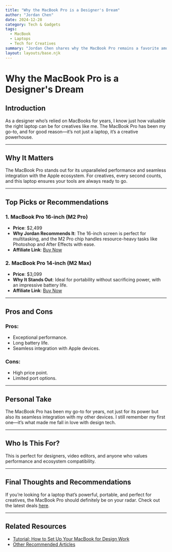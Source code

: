 ```yaml
---
title: "Why the MacBook Pro is a Designer's Dream"
author: "Jordan Chen"
date: 2024-12-28
category: Tech & Gadgets
tags:
  - MacBook
  - Laptops
  - Tech for Creatives
summary: "Jordan Chen shares why the MacBook Pro remains a favorite among designers."
layout: layouts/base.njk
---
```


# Why the MacBook Pro is a Designer's Dream

## Introduction
As a designer who’s relied on MacBooks for years, I know just how valuable the right laptop can be for creatives like me. The MacBook Pro has been my go-to, and for good reason—it’s not just a laptop, it’s a creative powerhouse.

---

## Why It Matters
The MacBook Pro stands out for its unparalleled performance and seamless integration with the Apple ecosystem. For creatives, every second counts, and this laptop ensures your tools are always ready to go.

---

## Top Picks or Recommendations
### 1. **MacBook Pro 16-inch (M2 Pro)**
- **Price**: $2,499
- **Why Jordan Recommends It**: The 16-inch screen is perfect for multitasking, and the M2 Pro chip handles resource-heavy tasks like Photoshop and After Effects with ease.
- **Affiliate Link**: [Buy Now](#)

### 2. **MacBook Pro 14-inch (M2 Max)**
- **Price**: $3,099
- **Why It Stands Out**: Ideal for portability without sacrificing power, with an impressive battery life.
- **Affiliate Link**: [Buy Now](#)

---

## Pros and Cons
### Pros:
- Exceptional performance.
- Long battery life.
- Seamless integration with Apple devices.

### Cons:
- High price point.
- Limited port options.

---

## Personal Take
The MacBook Pro has been my go-to for years, not just for its power but also its seamless integration with my other devices. I still remember my first one—it’s what made me fall in love with design tech.

---

## Who Is This For?
This is perfect for designers, video editors, and anyone who values performance and ecosystem compatibility.

---

## Final Thoughts and Recommendations
If you’re looking for a laptop that’s powerful, portable, and perfect for creatives, the MacBook Pro should definitely be on your radar. Check out the latest deals [here](#).

---

## Related Resources
- [Tutorial: How to Set Up Your MacBook for Design Work](#)
- [Other Recommended Articles](#)
